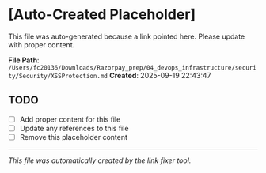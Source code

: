 # [Auto-Created Placeholder]

This file was auto-generated because a link pointed here.
Please update with proper content.

**File Path**: `/Users/fc20136/Downloads/Razorpay_prep/04_devops_infrastructure/security/Security/XSSProtection.md`
**Created**: 2025-09-19 22:43:47

## TODO
- [ ] Add proper content for this file
- [ ] Update any references to this file
- [ ] Remove this placeholder content

---
*This file was automatically created by the link fixer tool.*
